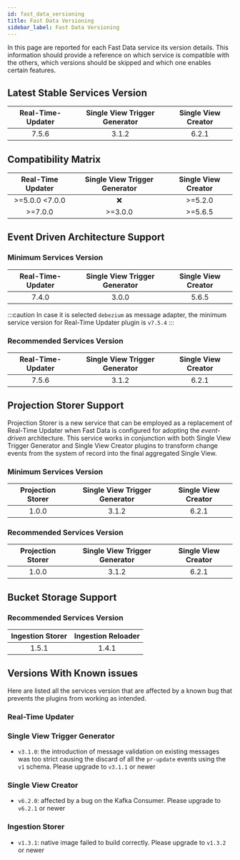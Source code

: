```yaml
---
id: fast_data_versioning
title: Fast Data Versioning
sidebar_label: Fast Data Versioning
---
```


In this page are reported for each Fast Data service its version details. This information should provide a reference
on which service is compatible with the others, which versions should be skipped and which one enables certain features.

## Latest Stable Services Version

| Real-Time-Updater | Single View Trigger Generator | Single View Creator |
|:-----------------:|:-----------------------------:|:-------------------:|
|       7.5.6       |             3.1.2             |        6.2.1        |

## Compatibility Matrix

| Real-Time Updater | Single View Trigger Generator | Single View Creator |
|:-----------------:|:-----------------------------:|:-------------------:|
|  \>=5.0.0 <7.0.0  |               ❌               |       >=5.2.0       |
|      >=7.0.0      |            >=3.0.0            |       >=5.6.5       |


## Event Driven Architecture Support

### Minimum Services Version

| Real-Time-Updater | Single View Trigger Generator | Single View Creator |
|:-----------------:|:-----------------------------:|:-------------------:|
|       7.4.0       |             3.0.0             |        5.6.5        |

:::caution
In case it is selected `debezium` as message adapter, the minimum service version for Real-Time Updater plugin
is `v7.5.4`
:::

### Recommended Services Version

| Real-Time-Updater | Single View Trigger Generator | Single View Creator |
|:-----------------:|:-----------------------------:|:-------------------:|
|       7.5.6       |             3.1.2             |        6.2.1        |

## Projection Storer Support

Projection Storer is a new service that can be employed as a replacement of Real-Time Updater
when Fast Data is configured for adopting the _event-driven_ architecture. This service works in conjunction with both
Single View Trigger Generator and Single View Creator plugins to transform change events from the system of record into
the final aggregated Single View.

### Minimum Services Version

| Projection Storer | Single View Trigger Generator | Single View Creator |
|:-----------------:|:-----------------------------:|:-------------------:|
|       1.0.0       |             3.1.2             |        6.2.1        |


### Recommended Services Version

| Projection Storer | Single View Trigger Generator | Single View Creator |
|:-----------------:|:-----------------------------:|:-------------------:|
|       1.0.0       |             3.1.2             |        6.2.1        |

## Bucket Storage Support

### Recommended Services Version

| Ingestion Storer | Ingestion Reloader |
|:----------------:|:------------------:|
|      1.5.1       |       1.4.1        |

## Versions With Known issues

Here are listed all the services version that are affected by a known bug that prevents the plugins
from working as intended.

### Real-Time Updater

### Single View Trigger Generator

- `v3.1.0`: the introduction of message validation on existing messages was too strict causing the discard of all the
`pr-update` events using the `v1` schema. Please upgrade to `v3.1.1` or newer

### Single View Creator

- `v6.2.0`: affected by a bug on the Kafka Consumer. Please upgrade to `v6.2.1` or newer

### Ingestion Storer

- `v1.3.1`: native image failed to build correctly. Please upgrade to `v1.3.2` or newer
